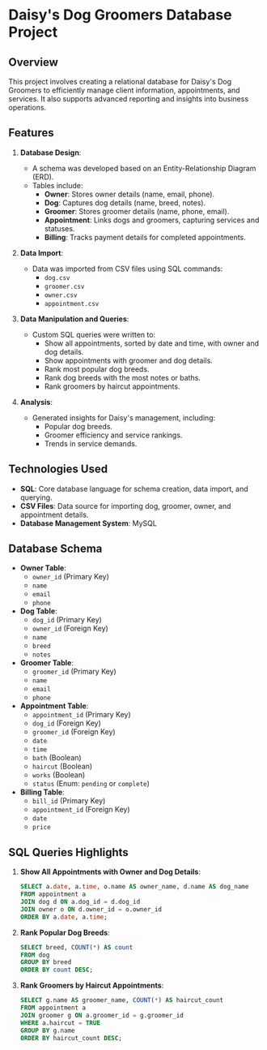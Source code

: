 # Daisy's Dog Groomers Database Project

## Overview
This project involves creating a relational database for Daisy's Dog Groomers to efficiently manage client information, appointments, and services. It also supports advanced reporting and insights into business operations.

## Features
1. **Database Design**:
   - A schema was developed based on an Entity-Relationship Diagram (ERD).
   - Tables include:
     - **Owner**: Stores owner details (name, email, phone).
     - **Dog**: Captures dog details (name, breed, notes).
     - **Groomer**: Stores groomer details (name, phone, email).
     - **Appointment**: Links dogs and groomers, capturing services and statuses.
     - **Billing**: Tracks payment details for completed appointments.

2. **Data Import**:
   - Data was imported from CSV files using SQL commands:
     - `dog.csv`
     - `groomer.csv`
     - `owner.csv`
     - `appointment.csv`

3. **Data Manipulation and Queries**:
   - Custom SQL queries were written to:
     - Show all appointments, sorted by date and time, with owner and dog details.
     - Show appointments with groomer and dog details.
     - Rank most popular dog breeds.
     - Rank dog breeds with the most notes or baths.
     - Rank groomers by haircut appointments.

4. **Analysis**:
   - Generated insights for Daisy's management, including:
     - Popular dog breeds.
     - Groomer efficiency and service rankings.
     - Trends in service demands.

## Technologies Used
- **SQL**: Core database language for schema creation, data import, and querying.
- **CSV Files**: Data source for importing dog, groomer, owner, and appointment details.
- **Database Management System**: MySQL
  

## Database Schema
- **Owner Table**:
  - `owner_id` (Primary Key)
  - `name`
  - `email`
  - `phone`
- **Dog Table**:
  - `dog_id` (Primary Key)
  - `owner_id` (Foreign Key)
  - `name`
  - `breed`
  - `notes`
- **Groomer Table**:
  - `groomer_id` (Primary Key)
  - `name`
  - `email`
  - `phone`
- **Appointment Table**:
  - `appointment_id` (Primary Key)
  - `dog_id` (Foreign Key)
  - `groomer_id` (Foreign Key)
  - `date`
  - `time`
  - `bath` (Boolean)
  - `haircut` (Boolean)
  - `works` (Boolean)
  - `status` (Enum: `pending` or `complete`)
- **Billing Table**:
  - `bill_id` (Primary Key)
  - `appointment_id` (Foreign Key)
  - `date`
  - `price`

## SQL Queries Highlights
1. **Show All Appointments with Owner and Dog Details**:
   ```sql
   SELECT a.date, a.time, o.name AS owner_name, d.name AS dog_name
   FROM appointment a
   JOIN dog d ON a.dog_id = d.dog_id
   JOIN owner o ON d.owner_id = o.owner_id
   ORDER BY a.date, a.time;
   ```

2. **Rank Popular Dog Breeds**:
   ```sql
   SELECT breed, COUNT(*) AS count
   FROM dog
   GROUP BY breed
   ORDER BY count DESC;
   ```

3. **Rank Groomers by Haircut Appointments**:
   ```sql
   SELECT g.name AS groomer_name, COUNT(*) AS haircut_count
   FROM appointment a
   JOIN groomer g ON a.groomer_id = g.groomer_id
   WHERE a.haircut = TRUE
   GROUP BY g.name
   ORDER BY haircut_count DESC;
   ```




